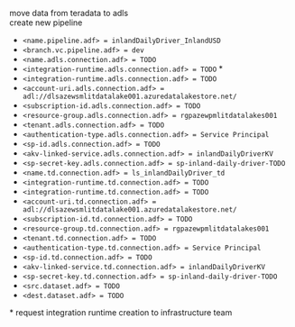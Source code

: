 move data from teradata to adls  
create new pipeline
+ `<name.pipeline.adf> = inlandDailyDriver_InlandUSD`
+ `<branch.vc.pipeline.adf> = dev`
+ `<name.adls.connection.adf> = TODO`
+ `<integration-runtime.adls.connection.adf> = TODO` \*
+ `<integration-runtime.adls.connection.adf> = TODO`
+ `<account-uri.adls.connection.adf> = adl://dlsazewsmlitdatalake001.azuredatalakestore.net/`
+ `<subscription-id.adls.connection.adf> = TODO`
+ `<resource-group.adls.connection.adf> = rgpazewpmlitdatalakes001`
+ `<tenant.adls.connection.adf> = TODO`
+ `<authentication-type.adls.connection.adf> = Service Principal`
+ `<sp-id.adls.connection.adf> = TODO`
+ `<akv-linked-service.adls.connection.adf> = inlandDailyDriverKV`
+ `<sp-secret-key.adls.connection.adf> = sp-inland-daily-driver-TODO`
+ `<name.td.connection.adf> = ls_inlandDailyDriver_td`
+ `<integration-runtime.td.connection.adf> = TODO`
+ `<integration-runtime.td.connection.adf> = TODO`
+ `<account-uri.td.connection.adf> = adl://dlsazewsmlitdatalake001.azuredatalakestore.net/`
+ `<subscription-id.td.connection.adf> = TODO`
+ `<resource-group.td.connection.adf> = rgpazewpmlitdatalakes001`
+ `<tenant.td.connection.adf> = TODO`
+ `<authentication-type.td.connection.adf> = Service Principal`
+ `<sp-id.td.connection.adf> = TODO`
+ `<akv-linked-service.td.connection.adf> = inlandDailyDriverKV`
+ `<sp-secret-key.td.connection.adf> = sp-inland-daily-driver-TODO`
+ `<src.dataset.adf> = TODO`
+ `<dest.dataset.adf> = TODO`


\* request integration runtime creation to infrastructure team

